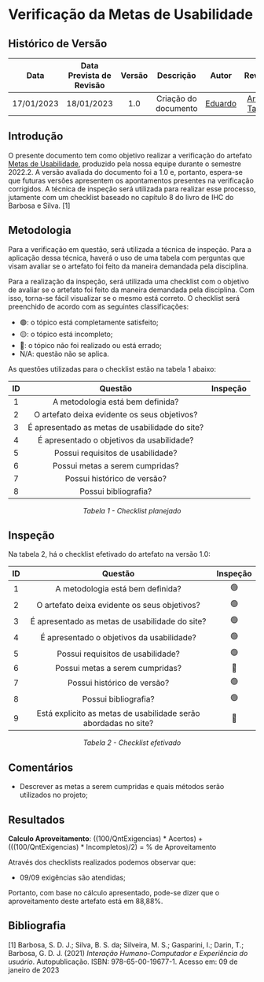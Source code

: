 # Verificação da Metas de Usabilidade
## <a>Histórico de Versão</a>
|    Data    | Data Prevista de Revisão | Versão |      Descrição       |                     Autor                      |                  Revisor                   |
| :--------: | :----------------------: | :----: | :------------------: | :--------------------------------------------: | :----------------------------------------: |
| 17/01/2023 |        18/01/2023        |  1.0   | Criação do documento | [Eduardo](https://github.com/edudsan) | [Arthur Taylor](https://github.com/Eruel6) |

## <a>Introdução</a>
O presente documento tem como objetivo realizar a verificação do artefato [Metas de Usabilidade](../../Tarefas/MetasUsabilidade.md), produzido pela nossa equipe durante o semestre 2022.2. A versão avaliada do documento foi a 1.0 e, portanto, espera-se que futuras versões apresentem os apontamentos presentes na verificação corrigidos. A técnica de inspeção será utilizada para realizar esse processo, jutamente com um checklist baseado no capítulo 8 do livro de IHC do Barbosa e Silva. [1]

## <a>Metodologia</a>
Para a verificação em questão, será utilizada a técnica de inspeção. Para a aplicação dessa técnica, haverá o uso de uma 
tabela com perguntas que visam avaliar se o artefato foi feito da maneira demandada pela disciplina. 

Para a realização da inspeção, será utilizada uma checklist com o objetivo de avaliar se o artefato foi feito da
maneira demandada pela disciplina. Com isso, torna-se fácil visualizar se o mesmo está correto. O checklist será preenchido de acordo com as seguintes classificações:

* 🟢: o tópico está completamente satisfeito;
* 🟡: o tópico está incompleto;
* 🔴: o tópico não foi realizado ou está errado;
* N/A: questão não se aplica.

As questões utilizadas para o checklist estão na tabela 1 abaixo:

<center>
  
|  ID   |                           Questão                           | Inspeção |
| :---: | :---------------------------------------------------------: | :------: |
|   1   |    A metodologia está bem definida?                         |          |
|   2   |    O artefato deixa evidente os seus objetivos?             |          |
|   3   |    É apresentado as metas de usabilidade do site?           |          |
|   4   |    É apresentado o objetivos da usabilidade?                |          |
|   5   |    Possui requisitos de usabilidade?                        |          |
|   6   |    Possui metas a serem cumpridas?                          |          |
|   7   |    Possui histórico de versão?                              |          |
|   8   |    Possui bibliografia?                                     |          |
  
*Tabela 1 - Checklist planejado*

</center>

## <a>Inspeção</a>

Na tabela 2, há o checklist efetivado do artefato na versão 1.0:

<center>

|  ID   |                           Questão                                  | Inspeção  |
| :---: | :----------------------------------------------------------------: | :-------: |
|   1   |    A metodologia está bem definida?                                |    🟢     |
|   2   |    O artefato deixa evidente os seus objetivos?                    |    🟢     |
|   3   |    É apresentado as metas de usabilidade do site?                  |    🟢     |
|   4   |    É apresentado o objetivos da usabilidade?                       |    🟢     |
|   5   |    Possui requisitos de usabilidade?                               |    🟢     |
|   6   |    Possui metas a serem cumpridas?                                 |    🔴     |
|   7   |    Possui histórico de versão?                                     |    🟢     |
|   8   |    Possui bibliografia?                                            |    🟢     |
|   9   |    Está explicito as metas de usabilidade serão abordadas no site? |    🔴     |
  
*Tabela 2 - Checklist efetivado*

</center>

## <a>Comentários</a>

* Descrever as metas a serem cumpridas e quais métodos serão utilizados no projeto; 

## <a>Resultados</a>
<a>**Calculo Aproveitamento**</a>: ((100/QntExigencias) * Acertos) + (((100/QntExigencias) * Incompletos)/2) = % de Aproveitamento

Através dos checklists realizados podemos observar que:

* 09/09 exigências são atendidas;


Portanto, com base no cálculo apresentado, pode-se dizer que o aproveitamento deste artefato está em 88,88%.

## <a>Bibliografia</a>

[1] Barbosa, S. D. J.; Silva, B. S. da; Silveira, M. S.; Gasparini, I.; Darin, T.; Barbosa, G. D. J. (2021) _Interação Humano-Computador e Experiência do usuário_. Autopublicação. ISBN: 978-65-00-19677-1. Acesso em: 09 de janeiro de 2023
